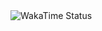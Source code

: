 
<img src="https://github-readme-stats.vercel.app/api/wakatime?username=@alimahvashm&layout=compact" alt="WakaTime Status" />
